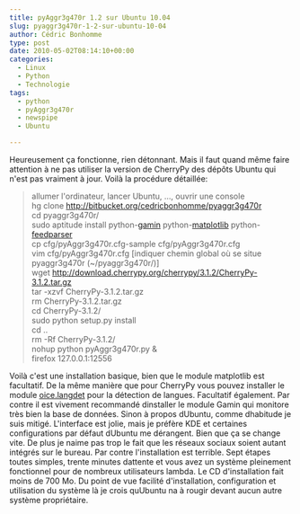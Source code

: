 ```yaml
---
title: pyAggr3g470r 1.2 sur Ubuntu 10.04
slug: pyaggr3g470r-1-2-sur-ubuntu-10-04
author: Cédric Bonhomme
type: post
date: 2010-05-02T08:14:10+00:00
categories:
  - Linux
  - Python
  - Technologie
tags:
  - python
  - pyAggr3g470r
  - newspipe
  - Ubuntu

---
```

Heureusement ça fonctionne, rien détonnant. Mais il faut quand même faire
attention à ne pas utiliser la version de CherryPy des dépôts Ubuntu qui n'est
pas vraiment à jour. Voilà la procédure détaillée:

> allumer l'ordinateur, lancer Ubuntu, …, ouvrir une console  
> hg clone http://bitbucket.org/cedricbonhomme/pyaggr3g470r  
> cd pyaggr3g470r/  
> sudo aptitude install python-[gamin][1] python-[matplotlib][2] python-[feedparser][3]  
> cp cfg/pyAggr3g470r.cfg-sample cfg/pyAggr3g470r.cfg  
> vim cfg/pyAggr3g470r.cfg [indiquer chemin global où se situe pyaggr3g470r (~/pyaggr3g470r/)]  
> wget http://download.cherrypy.org/cherrypy/3.1.2/CherryPy-3.1.2.tar.gz  
> tar -xzvf CherryPy-3.1.2.tar.gz  
> rm CherryPy-3.1.2.tar.gz  
> cd CherryPy-3.1.2/  
> sudo python setup.py install  
> cd ..  
> rm -Rf CherryPy-3.1.2/  
> nohup python pyAggr3g470r.py &  
> firefox 127.0.0.1:12556

Voilà c'est une installation basique, bien que le module matplotlib est facultatif. De la même manière que pour CherryPy vous pouvez installer le module [oice.langdet][4] pour la détection de langues. Facultatif également. Par contre il est vivement recommandé dinstaller le module Gamin qui monitore très bien la base de données. Sinon à propos dUbuntu, comme dhabitude je suis mitigé. L'interface est jolie, mais je préfère KDE et certaines configurations par défaut dUbuntu me dérangent. Bien que ça se change vite. De plus je naime pas trop le fait que les réseaux sociaux soient autant intégrés sur le bureau. Par contre l'installation est terrible. Sept étapes toutes simples, trente minutes dattente et vous avez un système pleinement fonctionnel pour de nombreux utilisateurs lambda. Le CD d'installation fait moins de 700 Mo. Du point de vue facilité d'installation, configuration et utilisation du système là je crois quUbuntu na à rougir devant aucun autre système propriétaire.

 [1]: http://people.gnome.org/~veillard/gamin/python.html
 [2]: http://matplotlib.sourceforge.net
 [3]: http://www.feedparser.org
 [4]: http://pypi.python.org/pypi/oice.langdet/

